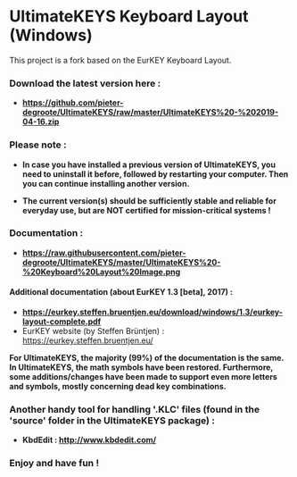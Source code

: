 # UltimateKEYS Keyboard Layout (Windows)
This project is a fork based on the EurKEY Keyboard Layout.

### Download the latest version here :

- **https://github.com/pieter-degroote/UltimateKEYS/raw/master/UltimateKEYS%20-%202019-04-16.zip**


### Please note :

- **In case you have installed a previous version of UltimateKEYS, you need to uninstall it before, followed by restarting your computer. Then you can continue installing another version.**

- **The current version(s) should be sufficiently stable and reliable for everyday use, but are NOT certified for mission-critical systems !**


### Documentation :

- **https://raw.githubusercontent.com/pieter-degroote/UltimateKEYS/master/UltimateKEYS%20-%20Keyboard%20Layout%20Image.png**


#### Additional documentation (about EurKEY 1.3 [beta], 2017) :

- **https://eurkey.steffen.bruentjen.eu/download/windows/1.3/eurkey-layout-complete.pdf**
- EurKEY website (by Steffen Brüntjen) :  https://eurkey.steffen.bruentjen.eu/

**For UltimateKEYS, the majority (99%) of the documentation is the same. In UltimateKEYS, the math symbols have been restored. Furthermore, some additions/changes have been made to support even more letters and symbols, mostly concerning dead key combinations.**


### Another handy tool for handling '.KLC' files (found in the 'source' folder in the UltimateKEYS package) :

- **KbdEdit :  http://www.kbdedit.com/**

### Enjoy and have fun !
